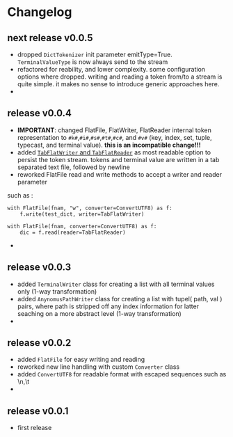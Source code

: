 
# Changelog


## next release v0.0.5

- dropped `DictTokenizer` init parameter emitType=True. `TerminalValueType` is now always send to the stream
- refactored for reability, and lower complexity. some configuration options where dropped. 
 writing and reading a token from/to a stream is quite simple. it makes no sense to introduce generic approaches here.
- 


## release v0.0.4

- **IMPORTANT**: changed FlatFile, FlatWriter, FlatReader internal token representation to `#k#`,`#i#`,`#s#`,`#t#`,`#c#`, and `#v#` 
 (key, index, set, tuple, typecast, and terminal value). **this is an incompatible change!!!**
- added [`TabFlatWriter` and `TabFlatReader`](https://github.com/kr-g/pyreflat/blob/main/pyreflat/tab_flat.py) 
 as most readable option to persist the token stream. 
 tokens and terminal value are written in a tab separated text file, followed by newline
- reworked FlatFile read and write methods to accept a writer and reader parameter

such as :

    with FlatFile(fnam, "w", converter=ConvertUTF8) as f:
        f.write(test_dict, writer=TabFlatWriter)

    with FlatFile(fnam, converter=ConvertUTF8) as f:
        dic = f.read(reader=TabFlatReader)

- 


## release v0.0.3

- added `TerminalWriter` class for creating a list with all terminal values only (1-way transformation)
- added `AnynomusPathWriter` class for creating a list with tupel( path, val ) pairs, where path is stripped 
 off any index information for latter seaching on a more abstract level (1-way transformation)
- 


## release v0.0.2

- added `FlatFile` for easy writing and reading
- reworked new line handling with custom `Converter` class
- added `ConvertUTF8` for readable format with escaped sequences such as \n,\t
- 


## release v0.0.1

- first release
